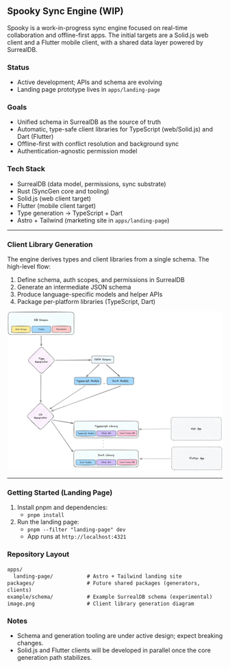 ## Spooky Sync Engine (WIP)

Spooky is a work-in-progress sync engine focused on real-time collaboration and offline-first apps. The initial targets are a Solid.js web client and a Flutter mobile client, with a shared data layer powered by SurrealDB.

### Status

- Active development; APIs and schema are evolving
- Landing page prototype lives in `apps/landing-page`

### Goals

- Unified schema in SurrealDB as the source of truth
- Automatic, type-safe client libraries for TypeScript (web/Solid.js) and Dart (Flutter)
- Offline-first with conflict resolution and background sync
- Authentication-agnostic permission model

### Tech Stack

- SurrealDB (data model, permissions, sync substrate)
- Rust (SyncGen core and tooling)
- Solid.js (web client target)
- Flutter (mobile client target)
- Type generation → TypeScript + Dart
- Astro + Tailwind (marketing site in `apps/landing-page`)

---

### Client Library Generation

The engine derives types and client libraries from a single schema. The high-level flow:

1. Define schema, auth scopes, and permissions in SurrealDB
2. Generate an intermediate JSON schema
3. Produce language-specific models and helper APIs
4. Package per-platform libraries (TypeScript, Dart)

![Client Library Generation Diagram](./image.png)

---

### Getting Started (Landing Page)

1. Install pnpm and dependencies:
   - `pnpm install`
2. Run the landing page:
   - `pnpm --filter "landing-page" dev`
   - App runs at `http://localhost:4321`

### Repository Layout

```
apps/
  landing-page/           # Astro + Tailwind landing site
packages/                 # Future shared packages (generators, clients)
example/schema/           # Example SurrealDB schema (experimental)
image.png                 # Client library generation diagram
```

### Notes

- Schema and generation tooling are under active design; expect breaking changes.
- Solid.js and Flutter clients will be developed in parallel once the core generation path stabilizes.
